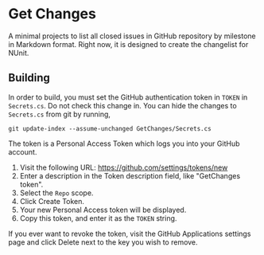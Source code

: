 # Get Changes
A minimal projects to list all closed issues in GitHub repository by milestone in Markdown format. Right now, it is designed to create the changelist for NUnit.

## Building ##

In order to build, you must set the GitHub authentication token in `TOKEN` in `Secrets.cs`. Do not check this change in. You can hide the changes to `Secrets.cs` from git by running,

```
git update-index --assume-unchanged GetChanges/Secrets.cs
```

The token is a Personal Access Token which logs you into your GitHub account.

1. Visit the following URL: https://github.com/settings/tokens/new
2. Enter a description in the Token description field, like "GetChanges token".
3. Select the `Repo` scope.
4. Click Create Token.
5. Your new Personal Access token will be displayed.
6. Copy this token, and enter it as the `TOKEN` string.

If you ever want to revoke the token, visit the GitHub Applications settings page and click Delete next to the key you wish to remove.